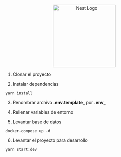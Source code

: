 <p align="center">
  <a href="http://nestjs.com/" target="blank"><img src="https://nestjs.com/img/logo-small.svg" width="200" alt="Nest Logo" /></a>
</p>


1. Clonar el proyecto

2. Instalar dependencias
```
yarn install
```

3. Renombrar archivo __.env.template___ por __.env___

4. Rellenar variables de entorno

5. Levantar base de datos

```
docker-compose up -d
```

6. Levantar el proyecto para desarrollo

```
yarn start:dev
```












